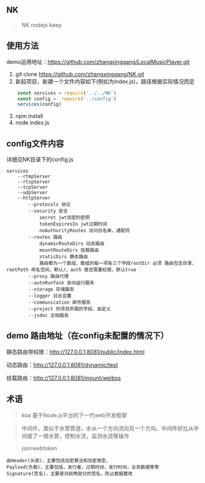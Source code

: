 ## NK
> NK nodejs keep
## 使用方法

demo运用地址：https://github.com/zhangxinggang/LocalMusicPlayer.git

1. git clone https://github.com/zhangxinggang/NK.git
2. 新起项目，新建一个文件内容如下(例如为index.js)，路径根据实际情况而定
```js
    const services = require('../../NK')
    const config =  require('../config')
    services(config)
```
3. npm install
4. node index.js


## config文件内容

详细见NK目录下的config.js
```
services
    --rtmpServer
    --rtspServer
    --tcpServer
    --udpServer
    --httpServer
        --protocols 协议
        --security 安全
            secret jwt加密的密钥
            tokenExpiresIn jwt过期时间
            noAuthorityRoutes 访问白名单，通配符
        --routes 路由
            dynamicRouteDirs 动态路由
            mountRouteDirs 挂载路由
            staticDirs 静态路由
            路由都为一个数组，数组的每一项有三个字段rootDir 必须 路由包含目录，rootPath 命名空间，默认/，auth 是否需要权限，默认true
        --proxy 路由代理
        --autoRunTask 自动运行服务
        --storage 存储服务
        --logger 日志设置
        --communication 邮件服务
        --project 你项目所需的字段，自定义
        --jsdoc 文档服务
```


## demo 路由地址（在config未配置的情况下）

静态路由带权限：http://127.0.0.1:8081/public/index.html

动态路由：http://127.0.0.1:8081/dynamic/test

挂载路由：http://127.0.0.1:8081/mount/weibos

## 术语
> koa 基于Node.js平台的下一代web开发框架

> 中间件，类似于水管管道，水从一个方向流向另一个方向，中间件好比从中间接了一根水管，控制水流，监测水流等操作

> jsonwebtoken 
```
由Header(头部)，主要包括加密算法和加密类型，
Payload(负载)，主要包括，发行者，过期时间，发行时间，业务数据等等
Signature(签名)，主要是对前两部分的签名，防止数据篡改
```